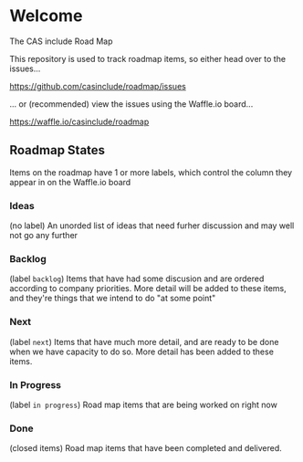 # Welcome
The CAS include Road Map

This repository is used to track roadmap items, so either head over to the issues...

https://github.com/casinclude/roadmap/issues

... or (recommended) view the issues using the Waffle.io board...

https://waffle.io/casinclude/roadmap

## Roadmap States

Items on the roadmap have 1 or more labels, which control the column they appear in on the Waffle.io board

### Ideas
(no label)
An unorded list of ideas that need furher discussion and may well not go any further

### Backlog
(label `backlog`)
Items that have had some discusion and are ordered according to company priorities. 
More detail will be added to these items, and they're things that we intend to do "at some point"

### Next
(label `next`)
Items that have much more detail, and are ready to be done when we have capacity to do so.
More detail has been added to these items.

### In Progress
(label `in progress`)
Road map items that are being worked on right now

### Done
(closed items)
Road map items that have been completed and delivered.
